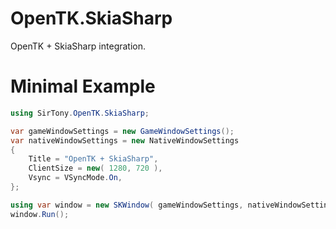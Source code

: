 # OpenTK.SkiaSharp

OpenTK + SkiaSharp integration.

# Minimal Example

```csharp
using SirTony.OpenTK.SkiaSharp;

var gameWindowSettings = new GameWindowSettings();
var nativeWindowSettings = new NativeWindowSettings
{
    Title = "OpenTK + SkiaSharp",
    ClientSize = new( 1280, 720 ),
    Vsync = VSyncMode.On,
};

using var window = new SKWindow( gameWindowSettings, nativeWindowSettings );
window.Run();
```
